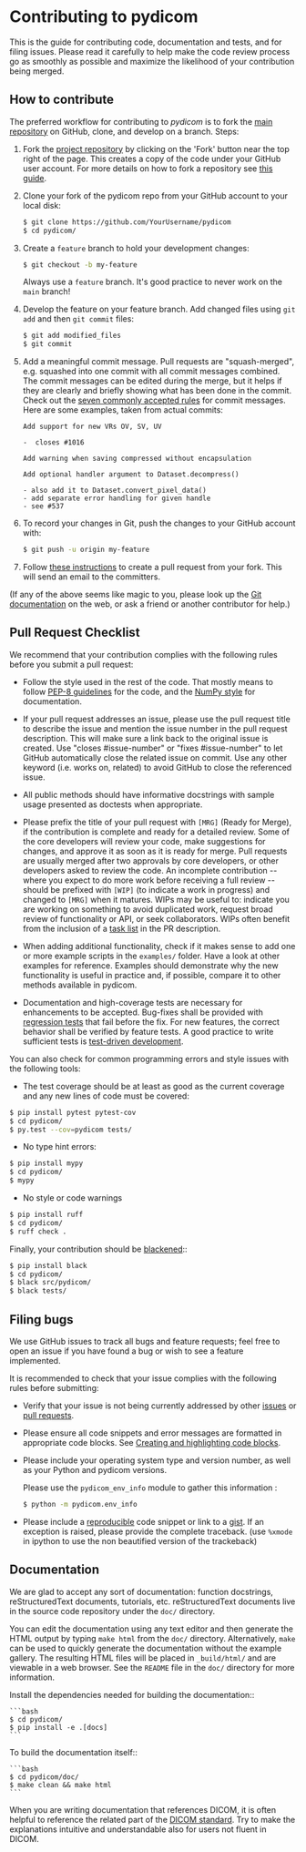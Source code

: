 
Contributing to pydicom
=======================

This is the guide for contributing code, documentation and tests, and for
filing issues. Please read it carefully to help make the code review
process go as smoothly as possible and maximize the likelihood of your
contribution being merged.


How to contribute
-----------------

The preferred workflow for contributing to *pydicom* is to fork the
[main repository](https://github.com/pydicom/pydicom) on
GitHub, clone, and develop on a branch. Steps:

1. Fork the [project repository](https://github.com/pydicom/pydicom)
   by clicking on the 'Fork' button near the top right of the page. This creates
   a copy of the code under your GitHub user account. For more details on
   how to fork a repository see [this guide](https://help.github.com/articles/fork-a-repo/).

2. Clone your fork of the pydicom repo from your GitHub account to your local disk:

   ```bash
   $ git clone https://github.com/YourUsername/pydicom
   $ cd pydicom/
   ```

3. Create a ``feature`` branch to hold your development changes:

   ```bash
   $ git checkout -b my-feature
   ```

   Always use a ``feature`` branch. It's good practice to never work on the ``main`` branch!

4. Develop the feature on your feature branch. Add changed files using ``git add`` and then ``git commit`` files:

   ```bash
   $ git add modified_files
   $ git commit
   ```

5. Add a meaningful commit message. Pull requests are "squash-merged", e.g.
   squashed into one commit with all commit messages combined. The commit
   messages can be edited during the merge, but it helps if they are clearly
   and briefly showing what has been done in the commit. Check out the
   [seven commonly accepted rules](https://www.theserverside.com/video/Follow-these-git-commit-message-guidelines)
   for commit messages. Here are some examples, taken from actual commits:

   ```
   Add support for new VRs OV, SV, UV

   -  closes #1016
   ```
   ```
   Add warning when saving compressed without encapsulation  
   ```
   ```
   Add optional handler argument to Dataset.decompress()

   - also add it to Dataset.convert_pixel_data()
   - add separate error handling for given handle
   - see #537
   ```

6. To record your changes in Git, push the changes to your GitHub
   account with:

   ```bash
   $ git push -u origin my-feature
   ```

7. Follow [these instructions](https://help.github.com/articles/creating-a-pull-request-from-a-fork)
to create a pull request from your fork. This will send an email to the committers.

(If any of the above seems like magic to you, please look up the
[Git documentation](https://git-scm.com/documentation) on the web, or ask a friend or another contributor for help.)

Pull Request Checklist
----------------------

We recommend that your contribution complies with the following rules before you
submit a pull request:

-  Follow the style used in the rest of the code. That mostly means to
   follow [PEP-8 guidelines](https://www.python.org/dev/peps/pep-0008/) for
   the code, and the [NumPy style](https://numpydoc.readthedocs.io/en/latest/format.html)
   for documentation.

-  If your pull request addresses an issue, please use the pull request title to
   describe the issue and mention the issue number in the pull request
   description. This will make sure a link back to the original issue is
   created. Use "closes #issue-number" or "fixes #issue-number" to let GitHub
   automatically close the related issue on commit. Use any other keyword
   (i.e. works on, related) to avoid GitHub to close the referenced issue.

-  All public methods should have informative docstrings with sample
   usage presented as doctests when appropriate.

-  Please prefix the title of your pull request with `[MRG]` (Ready for Merge),
   if the contribution is complete and ready for a detailed review. Some of the
   core developers will review your code, make suggestions for changes, and
   approve it as soon as it is ready for merge. Pull requests are usually merged
   after two approvals by core developers, or other developers asked to review the code.
   An incomplete contribution -- where you expect to do more work before receiving a full
   review -- should be prefixed with `[WIP]` (to indicate a work in progress) and
   changed to `[MRG]` when it matures. WIPs may be useful to: indicate you are
   working on something to avoid duplicated work, request broad review of
   functionality or API, or seek collaborators. WIPs often benefit from the
   inclusion of a
   [task list](https://github.com/blog/1375-task-lists-in-gfm-issues-pulls-comments)
   in the PR description.

-  When adding additional functionality, check if it makes sense to add one or
   more example scripts in the ``examples/`` folder. Have a look at other
   examples for reference. Examples should demonstrate why the new
   functionality is useful in practice and, if possible, compare it
   to other methods available in pydicom.

-  Documentation and high-coverage tests are necessary for enhancements to be
   accepted. Bug-fixes shall be provided with
   [regression tests](https://en.wikipedia.org/wiki/regression_testing) that
   fail before the fix. For new features, the correct behavior shall be
   verified by feature tests. A good practice to write sufficient tests is
   [test-driven development](https://en.wikipedia.org/wiki/Test-driven_development).

You can also check for common programming errors and style issues with the
following tools:

-  The test coverage should be at least as good as the current coverage and any
new lines of code must be covered:

  ```bash
  $ pip install pytest pytest-cov
  $ cd pydicom/
  $ py.test --cov=pydicom tests/
  ```

-  No type hint errors:

  ```bash
  $ pip install mypy
  $ cd pydicom/
  $ mypy
  ```

-  No style or code warnings

  ```bash
  $ pip install ruff
  $ cd pydicom/
  $ ruff check .
  ```

Finally, your contribution should be [blackened](https://github.com/psf/black)::

  ```bash
  $ pip install black
  $ cd pydicom/
  $ black src/pydicom/
  $ black tests/
  ```

Filing bugs
-----------
We use GitHub issues to track all bugs and feature requests; feel free to
open an issue if you have found a bug or wish to see a feature implemented.

It is recommended to check that your issue complies with the
following rules before submitting:

-  Verify that your issue is not being currently addressed by other
   [issues](https://github.com/pydicom/pydicom/issues?q=)
   or [pull requests](https://github.com/pydicom/pydicom/pulls?q=).

-  Please ensure all code snippets and error messages are formatted in
   appropriate code blocks.
   See [Creating and highlighting code blocks](https://help.github.com/articles/creating-and-highlighting-code-blocks).

-  Please include your operating system type and version number, as well
   as your Python and pydicom versions.

   Please use the `pydicom_env_info` module to gather this information :

   ```bash
   $ python -m pydicom.env_info
   ```

-  Please include a
   [reproducible](https://stackoverflow.com/help/minimal-reproducible-example)
   code snippet or link to a [gist](https://gist.github.com). If an
   exception is raised, please provide the complete traceback. (use `%xmode`
   in ipython to use the non beautified version of the trackeback)


Documentation
-------------

We are glad to accept any sort of documentation: function docstrings,
reStructuredText documents, tutorials, etc.
reStructuredText documents live in the source code repository under the
``doc/`` directory.

You can edit the documentation using any text editor and then generate
the HTML output by typing ``make html`` from the ``doc/`` directory.
Alternatively, ``make`` can be used to quickly generate the
documentation without the example gallery. The resulting HTML files will
be placed in ``_build/html/`` and are viewable in a web browser. See the
``README`` file in the ``doc/`` directory for more information.

Install the dependencies needed for building the documentation::

    ```bash
    $ cd pydicom/
    $ pip install -e .[docs]
    ```

To build the documentation itself::

    ```bash
    $ cd pydicom/doc/
    $ make clean && make html
    ```

When you are writing documentation that references DICOM, it is often
helpful to reference the related part of the
[DICOM standard](https://www.dicomstandard.org/current/). Try to make the
explanations intuitive and understandable also for users not fluent in DICOM.
